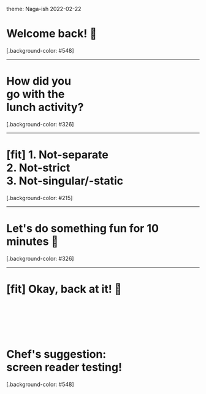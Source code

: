theme: Naga-ish 2022-02-22

# Welcome back! 🙌

[.background-color: #548]

---

# How did you<br>go with the<br>lunch activity?

[.background-color: #326]

---

# [fit] 1. Not-separate<br>2. Not-strict<br>3. Not-singular/-static

[.background-color: #215]

---

# Let's do something fun for 10 minutes 🤪

[.background-color: #326]

---

# [fit] Okay, back at it! 💪<br><br><br><br><br>Chef's suggestion:<br>screen reader testing!

[.background-color: #548]
